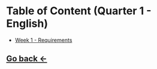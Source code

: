 # Table of Content (Quarter 1 - English)

- [Week 1 - Requirements](./Q1/1-requirements.md)

## [Go back ←](./index.md)